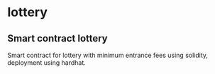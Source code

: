 # lottery
## Smart contract lottery
Smart contract for lottery with minimum entrance fees using solidity, deployment using hardhat.
